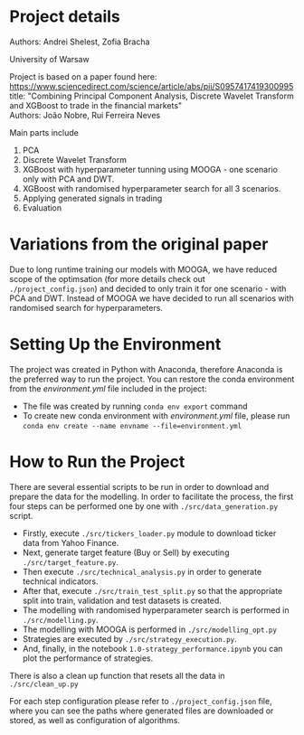 # Project details
Authors: Andrei Shelest, Zofia Bracha

University of Warsaw  

Project is based on a paper found here: https://www.sciencedirect.com/science/article/abs/pii/S0957417419300995  
title: "Combining Principal Component Analysis, Discrete Wavelet Transform  
and XGBoost to trade in the financial markets"   
Authors: João Nobre, Rui Ferreira Neves  

Main parts include
  1. PCA
  2. Discrete Wavelet Transform
  3. XGBoost with hyperparameter tunning using MOOGA - one scenario only with PCA and DWT.
  4. XGBoost with randomised hyperparameter search for all 3 scenarios.
  5. Applying generated signals in trading
  6. Evaluation

# Variations from the original paper

Due to long runtime training our models with MOOGA, we have reduced scope of the optimsation (for more details check out ```./project_config.json```) and decided to only train it for one scenario - with PCA and DWT. Instead of MOOGA we have decided to run all scenarios with randomised search for hyperparameters. 

# Setting Up the Environment

The project was created in Python with Anaconda, therefore Anaconda is the preferred way to run the project.
You can restore the conda environment from the *environment.yml* file included in the project:

- The file was created by running ```conda env export``` command
- To create new conda environment with *environment.yml* file, please run ```conda env create --name envname --file=environment.yml```

# How to Run the Project

There are several essential scripts to be run in order to download and prepare the data for the modelling. In order to facilitate the process, the first four steps can be performed one by one with ```./src/data_generation.py``` script.

- Firstly, execute ```./src/tickers_loader.py``` module to download ticker data from Yahoo Finance.
- Next, generate target feature (Buy or Sell) by executing ```./src/target_feature.py```.
- Then execute ```./src/technical_analysis.py``` in order to generate technical indicators.
- After that, execute ```./src/train_test_split.py``` so that the appropriate split into train, validation and test datasets is created.
- The modelling with randomised hyperparameter search is performed in ```./src/modelling.py```.
- The modelling with MOOGA is performed in ```./src/modelling_opt.py```
- Strategies are executed by ```./src/strategy_execution.py```.
- And, finally, in the notebook ```1.0-strategy_performance.ipynb``` you can plot the performance of strategies.

There is also a clean up function that resets all the data in ```./src/clean_up.py```

For each step configuration please refer to ```./project_config.json``` file, where you can see the paths where generated files are downloaded or stored, as well as configuration of algorithms.

